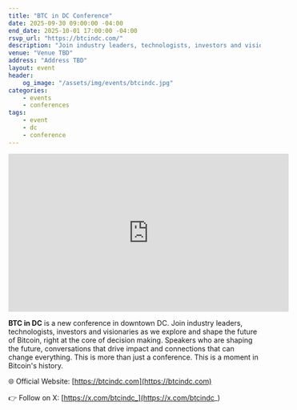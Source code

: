 ```yaml
---
title: "BTC in DC Conference"
date: 2025-09-30 09:00:00 -04:00
end_date: 2025-10-01 17:00:00 -04:00
rsvp_url: "https://btcindc.com/"
description: "Join industry leaders, technologists, investors and visionaries as we explore and shape the future of Bitcoin during a new conference in downtown DC."
venue: "Venue TBD"
address: "Address TBD"
layout: event
header:
    og_image: "/assets/img/events/btcindc.jpg"
categories:
    - events
    - conferences
tags:
    - event
    - dc
    - conference
---
```


<iframe width="560" height="315" src="https://www.youtube-nocookie.com/embed/togDCcvNZYY?si=_VJAwo33cKLoq_Xp" title="YouTube video player" frameborder="0" allow="accelerometer; autoplay; clipboard-write; encrypted-media; gyroscope; picture-in-picture; web-share" referrerpolicy="strict-origin-when-cross-origin" allowfullscreen></iframe>  

**BTC in DC** is a new conference in downtown DC. Join industry leaders, technologists, investors and visionaries as we explore and shape the future of Bitcoin, right at the core of decision making. Speakers who are shaping the future, conversations that drive impact and connections that can change everything. This is more than just a conference. This is a moment in Bitcoin's history.  

🌐 Official Website: [https://btcindc.com](https://btcindc.com)

👉 Follow on X: [https://x.com/btcindc_](https://x.com/btcindc_)